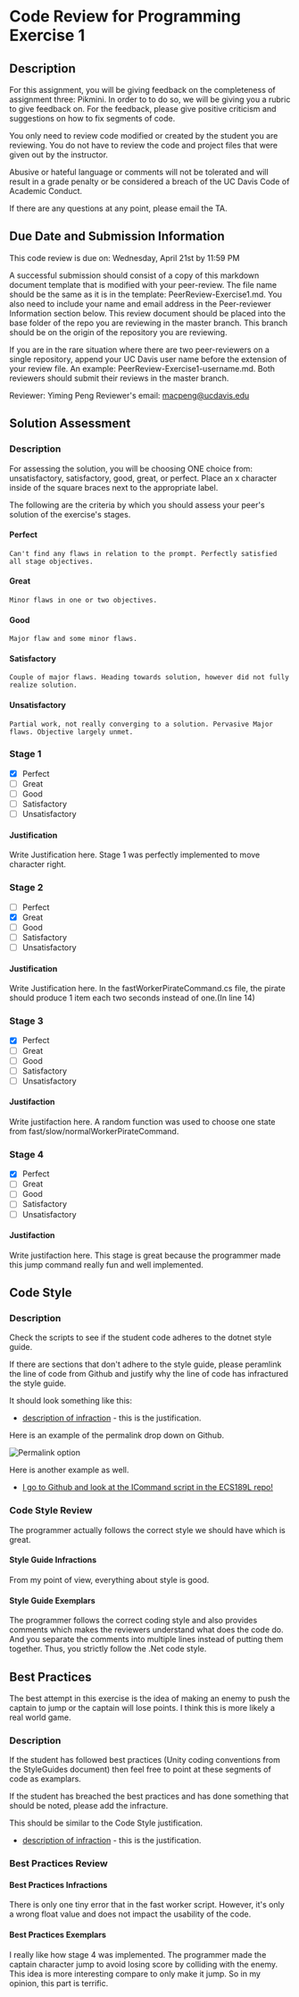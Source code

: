 # Code Review for Programming Exercise 1 #
## Description ##

For this assignment, you will be giving feedback on the completeness of assignment three: Pikmini. In order to to do so, we will be giving you a rubric to give feedback on. For the feedback, please give positive criticism and suggestions on how to fix segments of code.

You only need to review code modified or created by the student you are reviewing. You do not have to review the code and project files that were given out by the instructor.

Abusive or hateful language or comments will not be tolerated and will result in a grade penalty or be considered a breach of the UC Davis Code of Academic Conduct.

If there are any questions at any point, please email the TA.

## Due Date and Submission Information ##
This code review is due on:
Wednesday, April 21st by 11:59 PM

A successful submission should consist of a copy of this markdown document template that is modified with your peer-review. The file name should be the same as it is in the template: PeerReview-Exercise1.md. You also need to include your name and email address in the Peer-reviewer Information section below. This review document should be placed into the base folder of the repo you are reviewing in the master branch. This branch should be on the origin of the repository you are reviewing.

If you are in the rare situation where there are two peer-reviewers on a single repository, append your UC Davis user name before the extension of your review file. An example: PeerReview-Exercise1-username.md. Both reviewers should submit their reviews in the master branch.  

Reviewer: Yiming Peng
Reviewer's email: macpeng@ucdavis.edu
## Solution Assessment ##

### Description ###

For assessing the solution, you will be choosing ONE choice from: unsatisfactory, satisfactory, good, great, or perfect. Place an x character inside of the square braces next to the appropriate label.

The following are the criteria by which you should assess your peer's solution of the exercise's stages.

#### Perfect #### 
    Can't find any flaws in relation to the prompt. Perfectly satisfied all stage objectives.

#### Great ####
    Minor flaws in one or two objectives. 

#### Good #####
    Major flaw and some minor flaws.

#### Satisfactory ####
    Couple of major flaws. Heading towards solution, however did not fully realize solution.

#### Unsatisfactory ####
    Partial work, not really converging to a solution. Pervasive Major flaws. Objective largely unmet.


### Stage 1 ###

- [x] Perfect
- [ ] Great
- [ ] Good
- [ ] Satisfactory
- [ ] Unsatisfactory

#### Justification ##### 
Write Justification here.
Stage 1 was perfectly implemented to move character right.
### Stage 2 ###

- [ ] Perfect
- [x] Great
- [ ] Good
- [ ] Satisfactory
- [ ] Unsatisfactory

#### Justification ##### 
Write Justification here.
In the fastWorkerPirateCommand.cs file, the pirate should produce 1 item each two seconds instead of one.(In line 14)
### Stage 3 ###

- [x] Perfect
- [ ] Great
- [ ] Good
- [ ] Satisfactory
- [ ] Unsatisfactory

#### Justifaction ##### 
Write justifaction here.
A random function was used to choose one state from fast/slow/normalWorkerPirateCommand.
### Stage 4 ###

- [x] Perfect
- [ ] Great
- [ ] Good
- [ ] Satisfactory
- [ ] Unsatisfactory

#### Justifaction ##### 
Write justifaction here.
This stage is great because the programmer made this jump command really fun and well implemented.
## Code Style ##

### Description ###
Check the scripts to see if the student code adheres to the dotnet style guide.

If there are sections that don't adhere to the style guide, please peramlink the line of code from Github and justify why the line of code has infractured the style guide.

It should look something like this:

* [description of infraction](https://github.com/dr-jam/ECS189L) - this is the justification.

Here is an example of the permalink drop down on Github.

![Permalink option](../images/permalink_example.png)

Here is another example as well.

* [I go to Github and look at the ICommand script in the ECS189L repo!](https://github.com/dr-jam/ECS189L/blob/1618376092e85ffd63d3af9d9dcc1f2078df2170/Projects/CommandPatternExample/Assets/Scripts/ICommand.cs#L5)

### Code Style Review ###
The programmer actually follows the correct style we should have which is great.
#### Style Guide Infractions ####
From my point of view, everything about style is good.
#### Style Guide Exemplars ####
The programmer follows the correct coding style and also provides comments which makes the reviewers understand what does the code do. And you separate the comments into multiple lines instead of putting them together. Thus, you strictly follow the .Net code style.
## Best Practices ##
The best attempt in this exercise is the idea of making an enemy to push the captain to jump or the captain will lose points. I think this is more likely a
real world game.
### Description ###

If the student has followed best practices (Unity coding conventions from the StyleGuides document) then feel free to point at these segments of code as examplars. 

If the student has breached the best practices and has done something that should be noted, please add the infracture.

This should be similar to the Code Style justification.

* [description of infraction](https://github.com/dr-jam/ECS189L) - this is the justification.

### Best Practices Review ###

#### Best Practices Infractions ####
There is only one tiny error that in the fast worker script. However, it's only a wrong float value and does not impact the usability of the code.
#### Best Practices Exemplars ####
I really like how stage 4 was implemented. The programmer made the captain character jump to avoid losing score by colliding with the enemy. This idea is more interesting compare to only make it jump. So in my opinion, this part is terrific.
